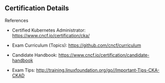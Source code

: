 ## Certification Details

References
- Certified Kubernetes Administrator: https://www.cncf.io/certification/cka/

- Exam Curriculum (Topics): https://github.com/cncf/curriculum

- Candidate Handbook: https://www.cncf.io/certification/candidate-handbook

- Exam Tips: http://training.linuxfoundation.org/go//Important-Tips-CKA-CKAD


